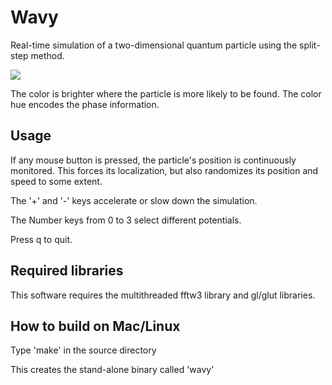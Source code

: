 Wavy
====

Real-time simulation of a two-dimensional quantum particle using the split-step method. 

<img src="http://dl.dropbox.com/u/10480705/wavy_screenshot1.jpg">

The color is brighter where the particle is more likely to be found. The color hue encodes the phase information. 


Usage
-----

If any mouse button is pressed, the particle's position is continuously monitored. This forces its localization, but also randomizes its position and speed to some extent. 

The '+' and '-' keys accelerate or slow down the simulation.

The Number keys from 0 to 3 select different potentials.

Press q to quit.


Required libraries
------------------

This software requires the multithreaded fftw3 library and gl/glut libraries.


How to build on Mac/Linux
-------------------------

Type 'make' in the source directory

This creates the stand-alone binary called 'wavy'

